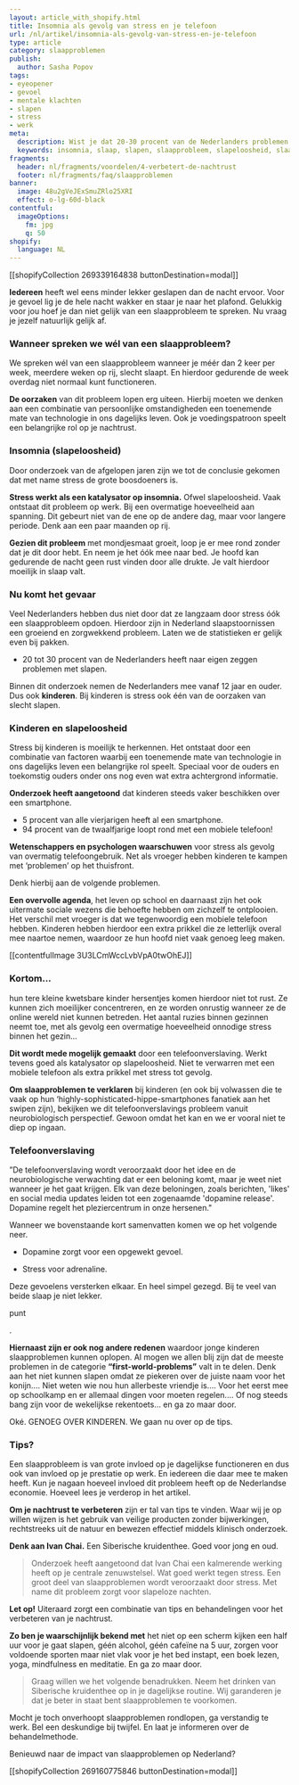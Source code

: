 ```yaml
---
layout: article_with_shopify.html
title: Insomnia als gevolg van stress en je telefoon
url: /nl/artikel/insomnia-als-gevolg-van-stress-en-je-telefoon
type: article
category: slaapproblemen
publish:
  author: Sasha Popov
tags:
- eyeopener
- gevoel
- mentale klachten
- slapen
- stress
- werk
meta:
  description: Wist je dat 20-30 procent van de Nederlanders problemen heeft met slapen? Ook kinderen hebben te maken met dit probleem. De slaapproblematiek is groter dan je denkt. Benieuwd naar de inzichten over slapeloosheid; ook wel insomnia?
  keywords: insomnia, slaap, slapen, slaapprobleem, slapeloosheid, slaapproblematiek, slecht slapen, slaapstoornis, goede nachtrust, stress, telefoon, kinderen, werken, werk, sasha
fragments:
  header: nl/fragments/voordelen/4-verbetert-de-nachtrust
  footer: nl/fragments/faq/slaapproblemen
banner:
  image: 48u2gVeJExSmuZRlo25XRI
  effect: o-lg-60d-black
contentful:
  imageOptions:
    fm: jpg
    q: 50
shopify:
  language: NL
---
```

[[shopifyCollection 269339164838 buttonDestination=modal]]

**Iedereen** heeft wel eens minder lekker geslapen dan de nacht ervoor. Voor je gevoel lig je de hele nacht wakker en staar je naar het plafond. Gelukkig voor jou hoef je dan niet gelijk van een slaapprobleem te spreken. Nu vraag je jezelf natuurlijk gelijk af.

### Wanneer spreken we wél van een slaapprobleem?

We spreken wél van een slaapprobleem wanneer je méér dan 2 keer per week, meerdere weken op rij, slecht slaapt. En hierdoor gedurende de week overdag niet normaal kunt functioneren.

**De oorzaken** van dit probleem lopen erg uiteen. Hierbij moeten we denken aan een combinatie van persoonlijke omstandigheden een toenemende mate van technologie in ons dagelijks leven. Ook je voedingspatroon speelt een belangrijke rol op je nachtrust.

### Insomnia (slapeloosheid)

Door onderzoek van de afgelopen jaren zijn we tot de conclusie gekomen dat met name stress de grote boosdoeners is.

**Stress werkt als een katalysator op insomnia.** Ofwel slapeloosheid. Vaak ontstaat dit probleem op werk. Bij een overmatige hoeveelheid aan spanning. Dit gebeurt niet van de ene op de andere dag, maar voor langere periode. Denk aan een paar maanden op rij.

**Gezien dit probleem** met mondjesmaat groeit, loop je er mee rond zonder dat je dit door hebt. En neem je het óók mee naar bed. Je hoofd kan gedurende de nacht geen rust vinden door alle drukte. Je valt hierdoor moeilijk in slaap valt.

### Nu komt het gevaar

Veel Nederlanders hebben dus niet door dat ze langzaam door stress óók een slaapprobleem opdoen. Hierdoor zijn in Nederland slaapstoornissen een groeiend en zorgwekkend probleem. Laten we de statistieken er gelijk even bij pakken.
* 20 tot 30 procent van de Nederlanders heeft naar eigen zeggen problemen met slapen.

Binnen dit onderzoek nemen de Nederlanders mee vanaf 12 jaar en ouder. Dus ook **kinderen**. Bij kinderen is stress ook één van de oorzaken van slecht slapen.

### Kinderen en slapeloosheid

Stress bij kinderen is moeilijk te herkennen. Het ontstaat door een combinatie van factoren waarbij een toenemende mate van technologie in ons dagelijks leven een belangrijke rol speelt. Speciaal voor de ouders en toekomstig ouders onder ons nog even wat extra achtergrond informatie.

**Onderzoek heeft aangetoond**
dat kinderen steeds vaker beschikken over een smartphone.
* 5 procent van alle vierjarigen heeft al een smartphone.
* 94 procent van de twaalfjarige loopt rond met een mobiele telefoon!

**Wetenschappers en psychologen waarschuwen** voor stress als gevolg van overmatig telefoongebruik. Net als vroeger hebben kinderen te kampen met ‘problemen’ op het thuisfront.

Denk hierbij aan de volgende problemen.

**Een overvolle agenda**, het leven op school en daarnaast zijn het ook uitermate sociale wezens die behoefte hebben om zichzelf te ontplooien. Het verschil met vroeger is dat we tegenwoordig een mobiele telefoon hebben. Kinderen hebben hierdoor een extra prikkel die ze letterlijk overal mee naartoe nemen, waardoor ze hun hoofd niet vaak genoeg leeg maken.

[[contentfulImage 3U3LCmWccLvbVpA0twOhEJ]]

### Kortom...

hun tere kleine kwetsbare kinder hersentjes komen hierdoor niet tot rust. Ze kunnen zich moeilijker concentreren, en ze worden onrustig wanneer ze de online wereld niet kunnen betreden. Het aantal ruzies binnen gezinnen neemt toe, met als gevolg een overmatige hoeveelheid onnodige stress binnen het gezin...

**Dit wordt mede mogelijk gemaakt** door een telefoonverslaving. Werkt tevens goed als katalysator op slapeloosheid. Niet te verwarren met een mobiele telefoon als extra prikkel met stress tot gevolg.

**Om slaapproblemen te verklaren** bij kinderen (en ook bij volwassen die te vaak op hun ‘highly-sophisticated-hippe-smartphones fanatiek aan het swipen zijn), bekijken we dit telefoonverslavings probleem vanuit neurobiologisch perspectief. Gewoon omdat het kan en we er vooral niet te diep op ingaan.

### Telefoonverslaving

”De telefoonverslaving wordt veroorzaakt door het idee en de neurobiologische verwachting dat er een beloning komt, maar je weet niet wanneer je het gaat krijgen. Elk van deze beloningen, zoals berichten, 'likes' en social media updates leiden tot een zogenaamde 'dopamine release'. Dopamine regelt het pleziercentrum in onze hersenen."

Wanneer we bovenstaande kort samenvatten komen we op het volgende neer.

* Dopamine zorgt voor een opgewekt gevoel.

* Stress voor adrenaline.

Deze gevoelens versterken elkaar. En heel simpel gezegd. Bij te veel van beide slaap je niet lekker.

punt

.

**Hiernaast zijn er ook nog andere redenen** waardoor jonge kinderen slaapproblemen kunnen oplopen. Al mogen we allen blij zijn dat de meeste problemen in de categorie **“first-world-problems”** valt in te delen. Denk aan het niet kunnen slapen omdat ze piekeren over de juiste naam voor het konijn.... Niet weten wie nou hun allerbeste vriendje is.... Voor het eerst mee op schoolkamp en er allemaal dingen voor moeten regelen.... Of nog steeds bang zijn voor de wekelijkse rekentoets... en ga zo maar door.

Oké. GENOEG OVER KINDEREN. We gaan nu over op de tips.

### Tips?

Een slaapprobleem is van grote invloed op je dagelijkse functioneren en dus ook van invloed op je prestatie op werk. En iedereen die daar mee te maken heeft. Kun je nagaan hoeveel invloed dit probleem heeft op de Nederlandse economie. Hoeveel lees je verderop in het artikel.

**Om je nachtrust te verbeteren** zijn er tal van tips te vinden. Waar wij je op willen wijzen is het gebruik van veilige producten zonder bijwerkingen, rechtstreeks uit de natuur en bewezen effectief middels klinisch onderzoek.

**Denk aan Ivan Chai.** Een Siberische kruidenthee. Goed voor jong en oud.

> Onderzoek heeft aangetoond dat Ivan Chai een kalmerende werking heeft op je centrale zenuwstelsel. Wat goed werkt tegen stress. Een groot deel van slaapproblemen wordt veroorzaakt door stress. Met name dit probleem zorgt voor slapeloze nachten.

**Let op!** Uiteraard zorgt een combinatie van tips en behandelingen voor het verbeteren van je nachtrust.

**Zo ben je waarschijnlijk bekend met** het niet op een scherm kijken een half uur voor je gaat slapen, géén alcohol, géén cafeïne na 5 uur, zorgen voor voldoende sporten maar niet vlak voor je het bed instapt, een boek lezen, yoga, mindfulness en meditatie. En ga zo maar door.

> Graag willen we het volgende benadrukken. Neem het drinken van Siberische kruidenthee op in je dagelijkse routine. Wij garanderen je dat je beter in staat bent slaapproblemen te voorkomen.

Mocht je toch onverhoopt slaapproblemen rondlopen, ga verstandig te werk. Bel een deskundige bij twijfel. En laat je informeren over de behandelmethode.

Benieuwd naar de impact van slaapproblemen op Nederland?

[[shopifyCollection 269160775846 buttonDestination=modal]]
